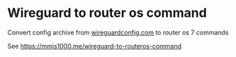 # Wireguard to router os command

Convert config archive from [wireguardconfig.com](https://www.wireguardconfig.com/) to router os 7 commands

See https://mmis1000.me/wireguard-to-routeros-command
